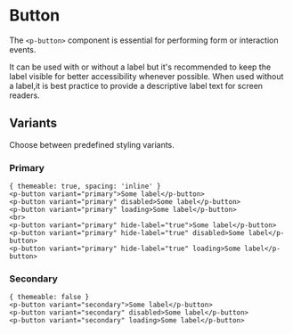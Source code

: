 # Button

The `<p-button>` component is essential for performing form or interaction events.

It can be used with or without a label but it's recommended to keep the label visible for better accessibility whenever possible. When used without a label,it is best practice to provide a descriptive label text for screen readers.

## Variants

Choose between predefined styling variants.

### Primary

```
{ themeable: true, spacing: 'inline' }
<p-button variant="primary">Some label</p-button>
<p-button variant="primary" disabled>Some label</p-button>
<p-button variant="primary" loading>Some label</p-button>
<br>
<p-button variant="primary" hide-label="true">Some label</p-button>
<p-button variant="primary" hide-label="true" disabled>Some label</p-button>
<p-button variant="primary" hide-label="true" loading>Some label</p-button>
```

### Secondary

```
{ themeable: false }
<p-button variant="secondary">Some label</p-button>
<p-button variant="secondary" disabled>Some label</p-button>
<p-button variant="secondary" loading>Some label</p-button>
```